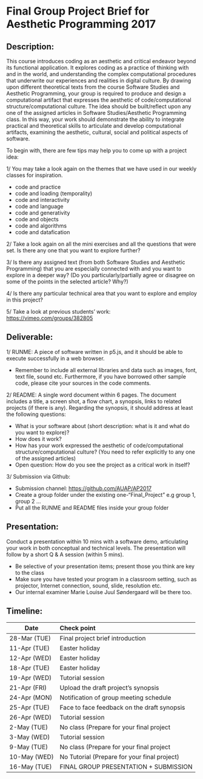 # Final Group Project Brief for Aesthetic Programming 2017

## Description:

This course introduces coding as an aesthetic and critical endeavor beyond its functional application. It explores coding as a practice of thinking with and in the world, and understanding the complex computational procedures that underwrite our experiences and realities in digital culture. By drawing upon different theoretical texts from the course Software Studies and Aesthetic Programming, your group is required to produce and design a computational artifact that expresses the aesthetic of code/computational structure/computational culture. The idea should be built/reflect upon any one of the assigned articles in Software Studies/Aesthetic Programming class. In this way, your work should demonstrate the ability to integrate practical and theoretical skills to articulate and develop computational artifacts, examining the aesthetic, cultural, social and political aspects of software.  

To begin with, there are few tips may help you to come up with a project idea: 

1/ You may take a look again on the themes that we have used in our weekly classes for inspiration.  

-	code and practice
-	code and loading (temporality)
-	code and interactivity
-	code and language
-	code and generativity
-	code and objects
-	code and algorithms
-	code and datafication

2/ Take a look again on all the mini exercises and all the questions that were set. Is there any one that you want to explore further?

3/ Is there any assigned text (from both Software Studies and Aesthetic Programming) that you are especially connected with and you want to explore in a deeper way? (Do you particularly/partially agree or disagree on some of the points in the selected article? Why?)

4/ Is there any particular technical area that you want to explore and employ in this project? 

5/ Take a look at previous students’ work: https://vimeo.com/groups/382805 

## Deliverable:

1/ RUNME:  A piece of software written in p5.js, and it should be able to execute successfully in a web browser. 
* Remember to include all external libraries and data such as images, font, text file, sound etc. Furthermore, if you have borrowed other sample code, please cite your sources in the code comments. 

2/ README: A single word document within 6 pages.  The document includes a title, a screen shot, a flow chart, a synopsis, links to related projects (if there is any).  Regarding the synopsis, it should address at least the following questions:
-	What is your software about (short description: what is it and what do you want to explore)?
-	How does it work?
-	How has your work expressed the aesthetic of code/computational structure/computational culture? (You need to refer explicitly to any one of the assigned articles)
-	Open question: How do you see the project as a critical work in itself?

3/ Submission via Github: 
-	Submission channel: https://github.com/AUAP/AP2017
-	Create a group folder under the existing one-“Final_Project” e.g group 1, group 2 …
-	Put all the RUNME and README files inside your group folder

## Presentation: 

Conduct a presentation within 10 mins with a software demo, articulating your work in both conceptual and technical levels. The presentation will follow by a short Q & A session (within 5 mins). 

* Be selective of your presentation items; present those you think are key to the class
* Make sure you have tested your program in a classroom setting, such as projector, Internet connection, sound, slide, resolution etc. 
* Our internal examiner Marie Louise Juul Søndergaard will be there too. 

## Timeline:


| Date         | Check point                                 | 
| ------------ |:------------------------------------------- | 
| 28-Mar (TUE) | Final project brief introduction            | 
| 11-Apr (TUE) | Easter holiday                              |   
| 12-Apr (WED) | Easter holiday                              | 
| 18-Apr (TUE) | Easter holiday                              | 
| 19-Apr (WED) | Tutorial session                            |   
| 21-Apr (FRI) | Upload the draft project’s synopsis         | 
| 24-Apr (MON) | Notification of group meeting schedule      | 
| 25-Apr (TUE) | Face to face feedback on the draft synopsis | 
| 26-Apr (WED) | Tutorial session                            | 
| 2-May  (TUE) | No class (Prepare for your final project    | 
| 3-May  (WED) | Tutorial session                            | 
| 9-May  (TUE) | No class (Prepare for your final project    | 
| 10-May (WED) | No Tutorial (Prepare for your final project)| 
| 16-May (TUE) | FINAL GROUP PRESENTATION + SUBMISSION       | 


